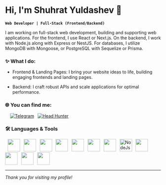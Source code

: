 # Hi, I'm Shuhrat Yuldashev 👋

**`Web Developer | Full-Stack (Frontend/Backend)`**

I am working on full-stack web development, building and supporting web applications. For the frontend, I use React or Next.js. On the backend, I work with Node.js along with Express or NestJS. For databases, I utilize MongoDB with Mongoose, or PostgreSQL with Sequelize or Prisma.


### ✨ What I do:

- Frontend & Landing Pages: I bring your website ideas to life, building engaging frontends and landing pages.

- Backend: I craft robust APIs and scale applications for optimal performance.



### 🌐 You can find me:

<p align="left">
  <a href="https://www.linkedin.com/in/shuhrat-yuldoshev-2b1198302/"<img title="Follow me on LinkedIn" src="https://img.shields.io/badge/Follow%20on%20LinkedIn-0A66C2?style=for-the-badge&logo=linkedin&logoColor=white" alt="LinkedIn"/></a>
  <a href="https://t.me/ysh2009uz"><img title="Find me on Telegram" src="https://img.shields.io/badge/Find%20me%20on%20Telegram-26A5E4?style=for-the-badge&logo=telegram&logoColor=white" alt="Telegram" /></a>
  <a href="https://tashkent.hh.uz/resume/905814e4ff0d0da5350039ed1f465634386164"><img title="Follow me on HeadHunter" src="https://img.shields.io/badge/Follow%20me%20on%20HeadHunter-E4002B?labelColor=E4002B&color=E4002B&style=for-the-badge&logoColor=white" alt="Head Hunter"/> </a>
</p>




### 🛠️ Languages & Tools

<p>
  <img width="40px" height="40px" style="paddong: 20px" src="https://img.icons8.com/color/200/git.png" alt=""GIT/>
  <img width="40px" height="40px" style="paddong: 20px" src="https://upload.wikimedia.org/wikipedia/commons/thumb/6/61/HTML5_logo_and_wordmark.svg/2048px-HTML5_logo_and_wordmark.svg.png" alt=""HTML/>
  <img width="40px" height="40px" style="paddong: 20px" src="https://brandslogos.com/wp-content/uploads/images/large/css-logo.png" alt=""CSS/>
  <img width="40px" height="40px" style="paddong: 20px" src="https://upload.wikimedia.org/wikipedia/commons/thumb/6/6a/JavaScript-logo.png/250px-JavaScript-logo.png" alt=""JS/>
  <img width="40px" height="40px" style="paddong: 20px" src="https://cdn-icons-png.flaticon.com/256/5968/5968381.png" alt=""TS/>
  <img width="40px" height="40px" style="paddong: 20px" src="https://cdn4.iconfinder.com/data/icons/logos-3/600/React.js_logo-512.png" alt=""React/>
  <img width="40px" height="40px" style="paddong: 20px" src="https://static-00.iconduck.com/assets.00/nextjs-icon-1024x1024-5et230l7.png" alt=""Nextjs/>
  <img width="40px" height="40px" style="paddong: 20px" src="https://upload.wikimedia.org/wikipedia/commons/d/d9/Node.js_logo.svg" alt="NodeJs"/>
  <img width="40px" height="40px" style="paddong: 20px" src="https://img.icons8.com/color/512/express-js.png" alt=""Express/>
  <img width="40px" height="40px" style="paddong: 20px" src="https://static-00.iconduck.com/assets.00/nestjs-icon-512x510-9nvpcyc3.png" alt=""NestJS/>
  <img width="40px" height="40px" style="paddong: 20px" src="https://static-00.iconduck.com/assets.00/postgresql-icon-1987x2048-v2fkmdaw.png" alt=""PSql/>
  <img width="40px" height="40px" style="paddong: 20px" src="https://static-00.iconduck.com/assets.00/database-mongo-db-icon-980x1024-1q3t2p6x.png" alt=""MongoDB/>
</p>

---

*Thank you for visiting my profile!*
